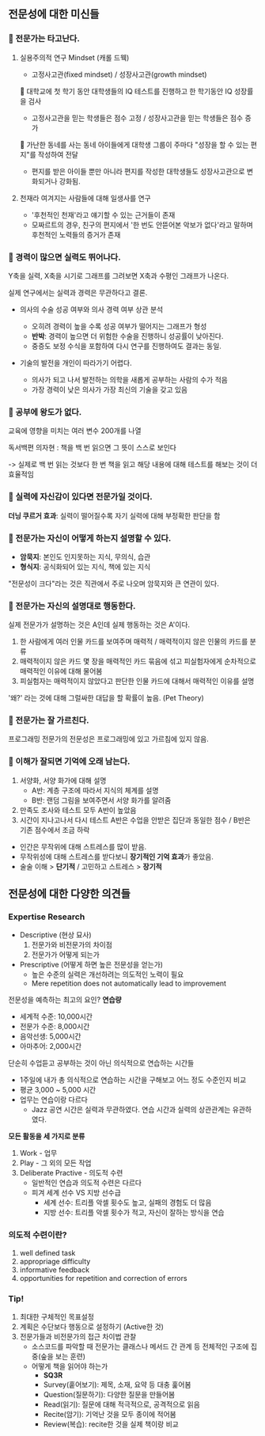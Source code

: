 ## 전문성에 대한 미신들

### 📌 전문가는 타고난다.

1. 실용주의적 연구 Mindset (캐롤 드웩)

    - 고정사고관(fixed mindset) / 성장사고관(growth mindset)

    📎 대학교에 첫 학기 동안 대학생들의 IQ 테스트를 진행하고 한 학기동안 IQ 성장률을 검사

    - 고정사고관을 믿는 학생들은 점수 고정 / 성장사고관을 믿는 학생들은 점수 증가

    📎 가난한 동네를 사는 동네 아이들에게 대학생 그룹이 주마다 "성장을 할 수 있는 편지"를 작성하여 전달

    - 편지를 받은 아이들 뿐만 아니라 편지를 작성한 대학생들도 성장사고관으로 변화되거나 강화됨.

2. 천재라 여겨지는 사람들에 대해 일생사를 연구
    - '후천적인 천재'라고 얘기할 수 있는 근거들이 존재
    - 모짜르트의 경우, 친구의 편지에서 '한 번도 안뜯어본 악보가 없다'라고 말하며 후천적인 노력들의 증거가 존재

### 📌 경력이 많으면 실력도 뛰어나다.

Y축을 실력, X축을 시기로 그래프를 그려보면 X축과 수평인 그래프가 나온다.

실제 연구에서는 실력과 경력은 무관하다고 결론.

-   의사의 수술 성공 여부와 의사 경력 여부 상관 분석

    -   오히려 경력이 높을 수록 성공 여부가 떨어지는 그래프가 형성
    -   **반박**: 경력이 높으면 더 위험한 수술을 진행하니 성공률이 낮아진다.
    -   중증도 보정 수식을 포함하여 다시 연구를 진행하여도 결과는 동일.

-   기술의 발전을 개인이 따라가기 어렵다.
    -   의사가 되고 나서 발전하는 의학을 새롭게 공부하는 사람의 수가 적음
    -   가장 경력이 낮은 의사가 가장 최신의 기술을 갖고 있음

### 📌 공부에 왕도가 없다.

교육에 영향을 미치는 여러 변수 200개를 나열

독서백편 의자현 : 책을 백 번 읽으면 그 뜻이 스스로 보인다

-> 실제로 백 번 읽는 것보다 한 번 책을 읽고 해당 내용에 대해 테스트를 해보는 것이 더 효율적임

### 📌 실력에 자신감이 있다면 전문가일 것이다.

**더닝 쿠르거 효과**: 실력이 떨어질수록 자기 실력에 대해 부정확한 판단을 함

### 📌 전문가는 자신이 어떻게 하는지 설명할 수 있다.

-   **암묵지**: 본인도 인지못하는 지식, 무의식, 습관
-   **형식지**: 공식화되어 있는 지식, 책에 있는 지식

"전문성이 크다"라는 것은 직관에서 주로 나오며 암묵지와 큰 연관이 있다.

### 📌 전문가는 자신의 설명대로 행동한다.

실제 전문가가 설명하는 것은 A인데 실제 행동하는 것은 A'이다.

1. 한 사람에게 여러 인물 카드를 보여주며 매력적 / 매력적이지 않은 인물의 카드를 분류
2. 매력적이지 않은 카드 몇 장을 매력적인 카드 묶음에 섞고 피실험자에게 순차적으로 매력적인 이유에 대해 물어봄
3. 피실험자는 매력적이지 않았다고 판단한 인물 카드에 대해서 매력적인 이유를 설명

'왜?' 라는 것에 대해 그럴싸한 대답을 할 확률이 높음. (Pet Theory)

### 📌 전문가는 잘 가르친다.

프로그래밍 전문가의 전문성은 프로그래밍에 있고 가르침에 있지 않음.

### 📌 이해가 잘되면 기억에 오래 남는다.

1. 서양화, 서양 화가에 대해 설명
    - A반: 계층 구조에 따라서 지식의 체계를 설명
    - B반: 랜덤 그림을 보여주면서 서양 화가를 알려줌
2. 만족도 조사와 테스트 모두 A반이 높았음
3. 시간이 지나고나서 다시 테스트 A반은 수업을 안받은 집단과 동일한 점수 / B반은 기존 점수에서 조금 하락

-   인간은 무작위에 대해 스트레스를 많이 받음.
-   무작위성에 대해 스트레스를 받다보니 **장기적인 기억 효과**가 좋았음.
-   술술 이해 > **단기적** / 고민하고 스트레스 > **장기적**

## 전문성에 대한 다양한 의견들

### Expertise Research

-   Descriptive (현상 묘사)
    1. 전문가와 비전문가의 차이점
    2. 전문가가 어떻게 되는가
-   Prescriptive (어떻게 하면 높은 전문성을 얻는가)
    -   높은 수준의 실력은 개선하려는 의도적인 노력이 필요
    -   Mere repetition does not automatically lead to improvement

전문성을 예측하는 최고의 요인?
**연습량**

-   세계적 수준: 10,000시간
-   전문가 수준: 8,000시간
-   음악선생: 5,000시간
-   아마추어: 2,000시간

단순히 수업듣고 공부하는 것이 아닌 의식적으로 연습하는 시간들

-   1주일에 내가 총 의식적으로 연습하는 시간을 구해보고 어느 정도 수준인지 비교
-   평균 3,000 ~ 5,000 시간
-   업무는 연습이랑 다르다
    -   Jazz 공연 시간은 실력과 무관하였다. 연습 시간과 실력의 상관관계는 유관하였다.

**모든 활동을 세 가지로 분류**

1. Work - 업무
2. Play - 그 외의 모든 작업
3. Deliberate Practive - 의도적 수련
    - 일반적인 연습과 의도적 수련은 다르다
    - 피겨 세계 선수 VS 지방 선수급
        - 세계 선수: 트리플 악셀 횟수도 높고, 실패의 경험도 더 많음
        - 지방 선수: 트리플 악셀 횟수가 적고, 자신이 잘하는 방식을 연습

### 의도적 수련이란?

1. well defined task
2. appropriage difficulty
3. informative feedback
4. opportunities for repetition and correction of errors

### Tip!

1. 최대한 구체적인 목표설정
2. 계획은 수단보다 행동으로 설정하기 (Active한 것)
3. 전문가들과 비전문가의 접근 차이법 관찰
    - 소스코드를 파악할 때 전문가는 클래스나 메서드 간 관계 등 전체적인 구조에 집중(숲을 보는 훈련)
    - 어떻게 책을 읽어야 하는가
        - **SQ3R**
        - Survey(훝어보기): 제목, 소재, 요약 등 대충 훑어봄
        - Question(질문하기): 다양한 질문을 만들어봄
        - Read(읽기): 질문에 대해 적극적으로, 공격적으로 읽음
        - Recite(암기): 기억난 것을 모두 종이에 적어봄
        - Review(복습): recite한 것을 실제 책이랑 비교
